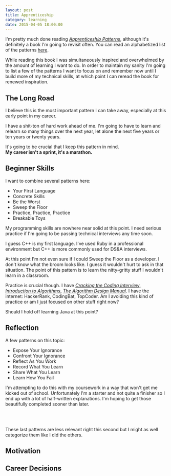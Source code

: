 ```yaml
---
layout: post
title: Apprenticeship
category: learning
date: 2015-04-05 18:00:00
---
```


I'm pretty much done reading [<i class="fa fa-book"></i> *Apprenticeship Patterns*](http://chimera.labs.oreilly.com/books/1234000001813/index.html), although it's definitely a book I'm going to revisit often. You can read an alphabetized list of the patterns [here](http://chimera.labs.oreilly.com/books/1234000001813/apa.html).

While reading this book I was simultaneously inspired and overwhelmed by the amount of learning I want to do. In order to maintain my sanity I'm going to list a few of the patterns I want to focus on and remember now until I build more of my technical skills, at which point I can reread the book for renewed inspiration.

<h2 class="anchor" id="the-long-road">The Long Road</h2>

I believe this is the most important pattern I can take away, especially at this early point in my career.

I have a shit-ton of hard work ahead of me. I'm going to have to learn and relearn so many things over the next year, let alone the next five years or ten years or twenty years.

It's going to be crucial that I keep this pattern in mind.  
**My career isn't a sprint, it's a marathon.**






<h2 class="anchor" id="beginner-skills">Beginner Skills</h2>

I want to combine several patterns here:

- Your First Language
- Concrete Skills
- Be the Worst
- Sweep the Floor
- Practice, Practice, Practice
- Breakable Toys

My programming skills are nowhere near solid at this point. I need serious practice if I'm going to be passing technical interviews any time soon.

I guess C++ is my first language. I've used Ruby in a professional environment but C++ is more commonly used for DS&A interviews.

At this point I'm not even sure if I could Sweep the Floor as a developer. I don't know what the broom looks like. I guess it wouldn't hurt to ask in that situation. The point of this pattern is to learn the nitty-gritty stuff I wouldn't learn in a classroom.

Practice is crucial though. I have [<i class="fa fa-book"></i> *Cracking the Coding Interview*](http://www.amazon.com/Cracking-Coding-Interview-Programming-Questions/dp/098478280X/ref=pd_sim_b_4?ie=UTF8&refRID=0EYRFHWN4DR7S6X7YAM6), [<i class="fa fa-book"></i> *Introduction to Algorithms*](http://www.amazon.com/Introduction-Algorithms-3rd-Thomas-Cormen/dp/0262033844/ref=sr_1_1?ie=UTF8&qid=1424666330&sr=8-1&keywords=intro+to+algorithms), [<i class="fa fa-book"></i> *The Algorithm Design Manual*](http://www.amazon.com/Algorithm-Design-Manual-Steven-Skiena-ebook/dp/B00B8139Z8/ref=sr_1_1_twi_2_kin?ie=UTF8&qid=1427655079&sr=8-1&keywords=the+algorithm+design+manual). I have the internet: HackerRank, CodingBat, TopCoder. Am I avoiding this kind of practice or am I just focused on other stuff right now?

Should I hold off learning Java at this point?





<h2 class="anchor" id="reflection">Reflection</h2>

A few patterns on this topic:

- Expose Your Ignorance
- Confront Your Ignorance
- Reflect As You Work
- Record What You Learn
- Share What You Learn
- Learn How You Fail

I'm attempting to do this with my coursework in a way that won't get me kicked out of school. Unfortunately I'm a starter and not quite a finisher so I end up with a lot of half-written explanations. I'm hoping to get those beautifully completed sooner than later.




<br><br>

These last patterns are less relevant right this second but I might as well categorize them like I did the others.

<h2 class="" id="motivation">Motivation</h2>






<h2 class="anchor" id="career-decisions">Career Decisions</h2>
